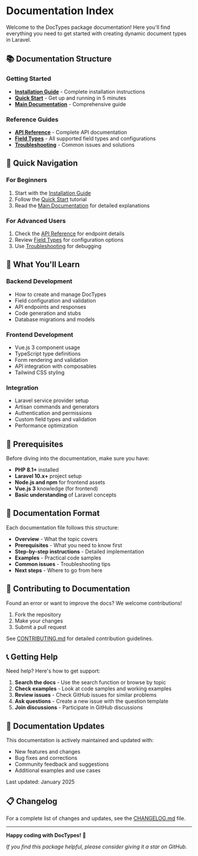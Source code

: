 # Documentation Index

Welcome to the DocTypes package documentation! Here you'll find everything you need to get started with creating dynamic document types in Laravel.

## 📚 Documentation Structure

### Getting Started
- **[Installation Guide](INSTALL.md)** - Complete installation instructions
- **[Quick Start](QUICKSTART.md)** - Get up and running in 5 minutes
- **[Main Documentation](README.md)** - Comprehensive guide

### Reference Guides
- **[API Reference](API.md)** - Complete API documentation
- **[Field Types](FIELD_TYPES.md)** - All supported field types and configurations
- **[Troubleshooting](TROUBLESHOOTING.md)** - Common issues and solutions

## 🚀 Quick Navigation

### For Beginners
1. Start with the [Installation Guide](INSTALL.md)
2. Follow the [Quick Start](QUICKSTART.md) tutorial
3. Read the [Main Documentation](README.md) for detailed explanations

### For Advanced Users
1. Check the [API Reference](API.md) for endpoint details
2. Review [Field Types](FIELD_TYPES.md) for configuration options
3. Use [Troubleshooting](TROUBLESHOOTING.md) for debugging

## 📖 What You'll Learn

### Backend Development
- How to create and manage DocTypes
- Field configuration and validation
- API endpoints and responses
- Code generation and stubs
- Database migrations and models

### Frontend Development
- Vue.js 3 component usage
- TypeScript type definitions
- Form rendering and validation
- API integration with composables
- Tailwind CSS styling

### Integration
- Laravel service provider setup
- Artisan commands and generators
- Authentication and permissions
- Custom field types and validation
- Performance optimization

## 🔧 Prerequisites

Before diving into the documentation, make sure you have:

- **PHP 8.1+** installed
- **Laravel 10.x+** project setup
- **Node.js and npm** for frontend assets
- **Vue.js 3** knowledge (for frontend)
- **Basic understanding** of Laravel concepts

## 📝 Documentation Format

Each documentation file follows this structure:

- **Overview** - What the topic covers
- **Prerequisites** - What you need to know first
- **Step-by-step instructions** - Detailed implementation
- **Examples** - Practical code samples
- **Common issues** - Troubleshooting tips
- **Next steps** - Where to go from here

## 🤝 Contributing to Documentation

Found an error or want to improve the docs? We welcome contributions!

1. Fork the repository
2. Make your changes
3. Submit a pull request

See [CONTRIBUTING.md](../CONTRIBUTING.md) for detailed contribution guidelines.

## 📞 Getting Help

Need help? Here's how to get support:

1. **Search the docs** - Use the search function or browse by topic
2. **Check examples** - Look at code samples and working examples
3. **Review issues** - Check GitHub issues for similar problems
4. **Ask questions** - Create a new issue with the question template
5. **Join discussions** - Participate in GitHub discussions

## 🔄 Documentation Updates

This documentation is actively maintained and updated with:

- New features and changes
- Bug fixes and corrections
- Community feedback and suggestions
- Additional examples and use cases

Last updated: January 2025

## 📋 Changelog

For a complete list of changes and updates, see the [CHANGELOG.md](../CHANGELOG.md) file.

---

**Happy coding with DocTypes!** 🚀

*If you find this package helpful, please consider giving it a star on GitHub.*
